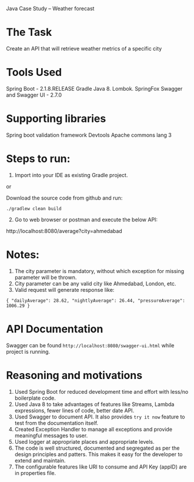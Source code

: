 Java Case Study – Weather forecast

# The Task
 Create an API that will retrieve weather metrics of a specific city

# Tools Used

Spring Boot  - 2.1.8.RELEASE
Gradle
Java 8.
Lombok.
SpringFox Swagger and Swagger UI - 2.7.0

# Supporting libraries

Spring boot validation framework
Devtools
Apache commons lang 3

# Steps to run:

1. Import into your IDE as existing Gradle project.

or

Download the source code from github and run:

`./gradlew clean build`

2. Go to web browser or postman and execute the below API:

http://localhost:8080/average?city=ahmedabad

# Notes:

1. The city parameter is mandatory, without which exception for missing parameter will be thrown.
2. City parameter can be any valid city like Ahmedabad, London, etc.
3. Valid request will generate response like:

`{
    "dailyAverage": 28.62,
    "nightlyAverage": 26.44,
    "pressureAverage": 1006.29
}`

# API Documentation

Swagger can be found `http://localhost:8080/swagger-ui.html` while project is running.

# Reasoning and motivations

1. Used Spring Boot for reduced development time and effort with less/no boilerplate code.
2. Used Java 8 to take advantages of features like Streams, Lambda expressions, fewer lines of code, better date API.
3. Used Swagger to document API. It also provides `try it now` feature to test from the documentation itself.
4. Created Exception Handler to manage all exceptions and provide meaningful messages to user.
5. Used logger at appropriate places and appropriate levels.
6. The code is well structured, documented and segregated as per the design principles and patters. This makes it easy for the developer to extend and maintain.
7. The configurable features like URI to consume and API Key (appID) are in properties file.

